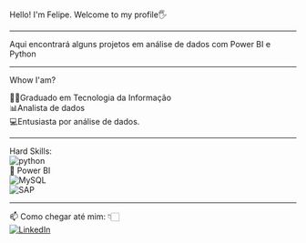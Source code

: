 <div style="display: inline_block">
  
Hello! I'm Felipe. Welcome to my profile🖐

--------------------------------------------------------------------

Aqui encontrará alguns projetos em análise de dados com Power BI e Python



--------------------------------------------------------------------

Whow I'am?
  
👨‍🎓Graduado em Tecnologia da Informação<br>
📊Analista de dados<br>
💻Entusiasta por análise de dados.
  
--------------------------------------------------------------------

Hard Skills:<br/>
  <img aling="center" alt="python" src="https://img.shields.io/badge/Python-14354C?style=for-the-badge&logo=python&logoColor=white"/>
  <br/>
  🧮 Power BI
  <br/>
   <img aling="center" alt="MySQL" src="https://img.shields.io/badge/MySQL-00000F?style=for-the-badge&logo=mysql&logoColor=white"/>
  <br/>
  <img aling="center" alt="SAP" src="https://img.shields.io/badge/SAP-0FAAFF?style=for-the-badge&logo=sap&logoColor=white"/>

 --------------------------------------------------------------------
  📫 Como chegar até mim: 👇🏻
   <br/>
[![LinkedIn](https://img.shields.io/badge/LinkedIn-0077B5?style=for-the-badge&logo=linkedin&logoColor=white)](https://www.linkedin.com/in/felipe-henrique-almeida-287b80190/)

</div>
